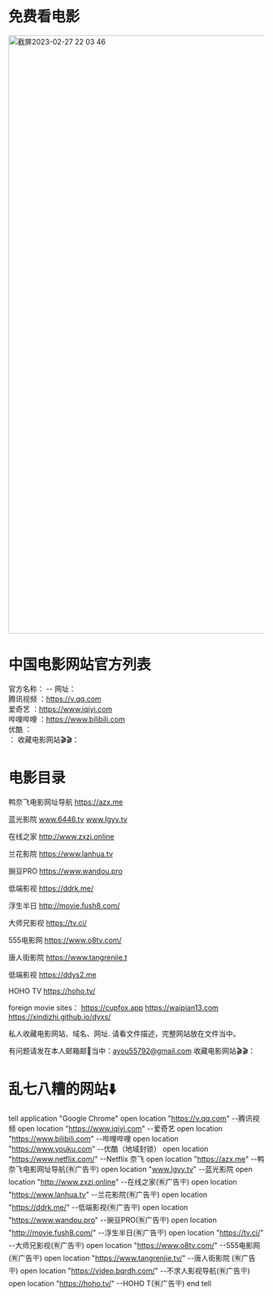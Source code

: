 # 免费看电影

<img width="1178" alt="截屏2023-02-27 22 03 46" src="https://user-images.githubusercontent.com/123158058/221584717-7f0e64c1-be32-4d4c-a26c-6db1231ed16b.png">

# 中国电影网站官方列表
  官方名称：                    -- 网址：        
   腾讯视频                           ：https://v.qq.com            
   爱奇艺                             ：https://www.iqiyi.com              
   哔哩哔哩                           ：https://www.bilibili.com             
   优酷                              ：        
                                     ：
 收藏电影网站🎬🎬：
  
# 电影目录

 鸭奈飞电影网址导航   https://azx.me
 
 蓝光影院        www.6446.tv                          www.lgyy.tv  
 
 在线之家        http://www.zxzj.online  
 
 兰花影院        https://www.lanhua.tv
 
 豌豆PRO        https://www.wandou.pro
 
 低端影视        https://ddrk.me/
 
 浮生半日        http://movie.fush8.com/
 
 大师兄影视      https://tv.ci/
 
 555电影网      https://www.o8tv.com/
 
 唐人街影院     https://www.tangrenjie.t

 低端影视       https://ddys2.me 
 
 HOHO TV      https://hoho.tv/
 
 foreign movie sites： https://cupfox.app  https://waipian13.com   https://xindizhi.github.io/dyxs/
 
 
       
私人收藏电影网站、域名、网址.
请看文件描述，完整网站放在文件当中。

有问题请发在本人邮箱邮📮当中：ayou55792@gmail.com
收藏电影网站🎬🎬：

# 乱七八糟的网站⬇️

tell application "Google Chrome" open location "https://v.qq.com" --腾讯视频 open location "https://www.iqiyi.com" --爱奇艺 open location "https://www.bilibili.com" --哔哩哔哩 open location "https://www.youku.com" --优酷（地域封锁） open location "https://www.netflix.com/" --Netflix 奈飞 open location "https://azx.me" --鸭奈飞电影网址导航(🈶️广告🪧) open location "www.lgyy.tv" --蓝光影院 open location "http://www.zxzj.online" --在线之家(🈶️广告🪧) open location "https://www.lanhua.tv" --兰花影院(🈶️广告🪧) open location "https://ddrk.me/" --低端影视(🈶️广告🪧) open location "https://www.wandou.pro" --豌豆PRO(🈶️广告🪧) open location "http://movie.fush8.com/" --浮生半日(🈶️广告🪧) open location "https://tv.ci/" --大师兄影视(🈶️广告🪧) open location "https://www.o8tv.com/" --555电影网(🈶️广告🪧) open location "https://www.tangrenjie.tv/" --唐人街影院 (🈶️广告🪧) open location "https://video.bqrdh.com/" --不求人影视导航(🈶️广告🪧) open location "https://hoho.tv/" --HOHO T(🈶️广告🪧) end tell
      
      
      
            
